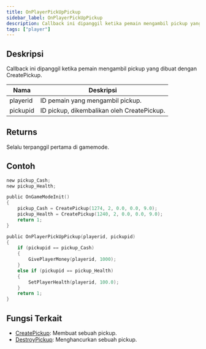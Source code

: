 ```yaml
---
title: OnPlayerPickUpPickup
sidebar_label: OnPlayerPickUpPickup
description: Callback ini dipanggil ketika pemain mengambil pickup yang dibuat dengan CreatePickup.
tags: ["player"]
---
```


## Deskripsi

Callback ini dipanggil ketika pemain mengambil pickup yang dibuat dengan CreatePickup.

| Nama     | Deskripsi                                  |
| -------- | ------------------------------------------ |
| playerid | ID pemain yang mengambil pickup.           |
| pickupid | ID pickup, dikembalikan oleh CreatePickup. |

## Returns

Selalu terpanggil pertama di gamemode.

## Contoh

```c
new pickup_Cash;
new pickup_Health;

public OnGameModeInit()
{
    pickup_Cash = CreatePickup(1274, 2, 0.0, 0.0, 9.0);
    pickup_Health = CreatePickup(1240, 2, 0.0, 0.0, 9.0);
    return 1;
}

public OnPlayerPickUpPickup(playerid, pickupid)
{
    if (pickupid == pickup_Cash)
    {
        GivePlayerMoney(playerid, 1000);
    }
    else if (pickupid == pickup_Health)
    {
        SetPlayerHealth(playerid, 100.0);
    }
    return 1;
}
```

## Fungsi Terkait

- [CreatePickup](../functions/CreatePickup): Membuat sebuah pickup.
- [DestroyPickup](../functions/DestroyPickup): Menghancurkan sebuah pickup.
